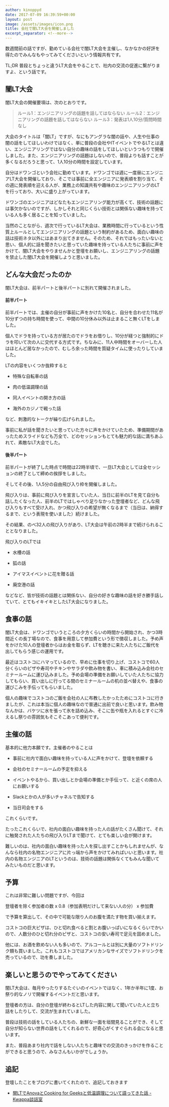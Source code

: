 ```yaml
---
author: kinoppyd
date: 2017-07-09 16:39:59+00:00
layout: post
image: /assets/images/icon.png
title: 会社で闇LT大会を開催しました
excerpt_separator: <!--more-->
---
```


数週間前の話ですが、勤めている会社で闇LT大会を主催し、なかなかの好評を得たのでみんなもやってみてくださいという情報共有です。

TL;DR 普段とちょっと違うLT大会をやることで、社内の交流の促進に繋がりますよ、という話です。


## 闇LT大会


闇LT大会の開催要項は、次のとおりです。


<blockquote>ルール1：エンジニアリングの話題を話してはならない
ルール2：エンジニアリングの話題を話してはならない
ルール3：発表は1人10分/質問時間なし</blockquote>

<!--more-->

大会のタイトルは「闇LT」ですが、なにもアングラな闇の話や、人生や仕事の闇の話をしてほしいわけではなく、単に普段の会社やITイベントでやるLTとは違い、エンジニアリングではない自分の趣味の話をしてほしいというつもりで開催しました。また、エンジニアリングの話題はしないので、普段よりも話すことが多くなるだろうと思って、1人10分の時間を設定しています。

自分はドワンゴという会社に勤めています。ドワンゴでは週に一度昼にエンジニアLT大会を開催しており、そこでは事前に全エンジニアに発表順を割り当て、その週に発表順を迎える人が、業務上の知識共有や趣味のエンジニアリングのLTを行っており、大いに盛り上がっています。

ドワンゴのエンジニアはどなたもエンジニアリング能力が高くて、技術の話題には事欠かないのですが、しかしそれと同じくらい技術とは関係ない趣味を持っている人も多く居ることを知っていました。

当然のことながら、週次で行っているLT大会は、業務時間に行っているという性質上ルールとしてエンジニアリングの話題という制約があるため、面白い趣味の話は技術ネタ以外にはあまり出てきません。そのため、それではもったいないと思い、個人的に話を聞きたいと思っていた趣味を持っている人たちに事前に声をかけて、闇LT大会をやりませんかと登壇をお願いし、エンジニアリングの話題を禁止した闇LT大会を開催しようと思いました。


## どんな大会だったのか


闇LT大会は、前半パートと後半パートに別れて開催されました。


#### 前半パート


前半パートでは、主催の自分が事前に声をかけた10名と、自分を合わせた11名が10分ずつの持ち時間を使って、中間の10分休み以外は止まること無くLTをしました。

個人でドラを持っている方が居たのでドラをお借りし、10分が経つと強制的にドラを叩いて次の人に交代する方式です。ちなみに、11人中時間をオーバーした人はほとんど居なかったので、むしろ余った時間を質疑タイムに使ったりしていました。

LTの内容をいくつか抜粋すると



 	
  * 特殊な自転車の話

 	
  * 肉の低温調理の話

 	
  * 同人イベントの開き方の話

 	
  * 海外のカジノで戦った話


など、刺激的なトークが繰り広げられました。

事前に私が話を聞きたいと思っていた方々に声をかけていたため、準備期間があったためスライドなども万全で、どのセッションもとても魅力的な話に満ちあふれて、素敵なLT大会でした。


#### 後半パート


前半パートが終了した時点で時間は22時半頃で、一旦LT大会としては全セッションの終了として締めの挨拶をしました。

そしてその後、1人5分の自由飛び入り枠を開催しました。

飛び入りは、事前に飛び入りを宣言していた人、当日に前半のLTを見て自分も話したくなった人、前半のLTではしゃべり足りなかった登壇者など、どんな飛び入りもすべて受け入れ、かつ飛び入りの希望が無くなるまで（当日は、納得するまで、という表現を使いました）続けました。

その結果、のべ32人の飛び入りがあり、LT大会は午前の2時半まで続けられることとなりました。

飛び入りのLTでは



 	
  * 水槽の話

 	
  * 狐の話

 	
  * アイマスイベントに花を贈る話

 	
  * 廃空港の話


などなど、皆が技術の話題とは関係ない、自分の好きな趣味の話を好き勝手話していて、とてもイキイキとしたLT大会になりました。


## 食事の話


闇LT大会は、ドワンゴでいうところの夕方くらいの時間から開始され、かつ3時間近くの長丁場なので、食事を用意して参加費という形で徴収しました。予め声をかけた10人の登壇者からはお金を取らず、LTを聴きに来た人たちにご飯代を出してもらう感じの運用です。

最近はコストコにハマっているので、早めに仕事を切り上げ、コストコで60人分くらいのピザや寿司やチキンやサラダや飲み物を書い、車に積み込み会社のセミナールームに運び込みました。予め会場の準備をお願いしていた人たちに協力してもらい、買い出しに行ってる間のセミナールームの机の並べ替えや、食事の運びこみを手伝ってもらいました。

個人の趣味でコストコのご飯を会社の人に布教したかったためにコストコに行きましたが、これは本当に個人の趣味なので普通に出前で良いと思います。飲み物なんかは、バケツに水を張って氷を詰め込み、そこに缶や瓶を入れるとすぐに冷えるし祭りの雰囲気もそこそこあって便利です。


## 主催の話


基本的に他力本願です。主催者のやることは



 	
  * 事前に社内で面白い趣味を持っている人に声をかけて、登壇を依頼する

 	
  * 会社のセミナールームの予定を抑える

 	
  * イベントやるから、買い出しとか会場の準備とか手伝って、と近くの席の人にお願いする

 	
  * Slackとかの人が多いチャネルで告知する

 	
  * 当日司会をする


これくらいです。

たったこれくらいで、社内の面白い趣味を持った人の話がたくさん聞けて、それに触発された人たちの飛び入りLTまで聞けて、とても楽しい会が開けます。

難しいのは、社内の面白い趣味を持った人を探し出すことかもしれませんが、なんなら社内の名物エンジニアに片っ端から声をかけてみればいいと思います。社内の名物エンジニアのLTというのは、技術の話題は関係なくてもみんな聞いてみたいものだと思います。


## 予算


これは非常に難しい問題ですが、今回は

登壇者を除く参加者の数 x 0.8（参加表明だけして来ない人の分） x 参加費

で予算を算出して、その中で可能な限り人のお腹を満たす物を買い揃えます。

コストコの巨大ピザは、ひと切れ食べると割とお腹いっぱいになるくらいでかいので、人数分のひと切れ分のピザと、コストコの安い寿司で足元を固めました。

他には、お酒を飲めない人も多いので、アルコールとは別に大量のソフトドリンク類も買いました。これもコストコではアメリカンなサイズでソフトドリンクを売っているので、功を奏しました。


## 楽しいと思うのでやってみてください


闇LT大会は、毎月やったりするたぐいのイベントではなく、1年か半年に1度、お祭り的なノリで開催するイベントだと思います。

登壇者の方は、自分の登壇が終わるとLTした内容に関して聞いていた人と立ち話をしたりして、交流が生まれていました。

普段は技術の話をしている人たちの、新鮮な一面を垣間見ることができ、そして自分が知らない世界の話をしてくれるので、好奇心がくすぐられる会になると思います。

また、普段あまり社内で話をしない人たちと趣味での交流のきっかけを作ることができると思うので、みなさんもいかがでしょうか。


## 追記


登壇したことをブログに書いてくれたので、追記しておきます



 	
  * [闇LTでAnovaとCooking for Geeksと低温調理について語ってきた話 - Kwappa談話室](http://www.kwappa.net/blog/archives/2118)
